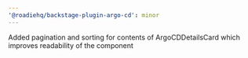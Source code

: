 ```yaml
---
'@roadiehq/backstage-plugin-argo-cd': minor
---
```


Added pagination and sorting for contents of ArgoCDDetailsCard which improves readability of the component
